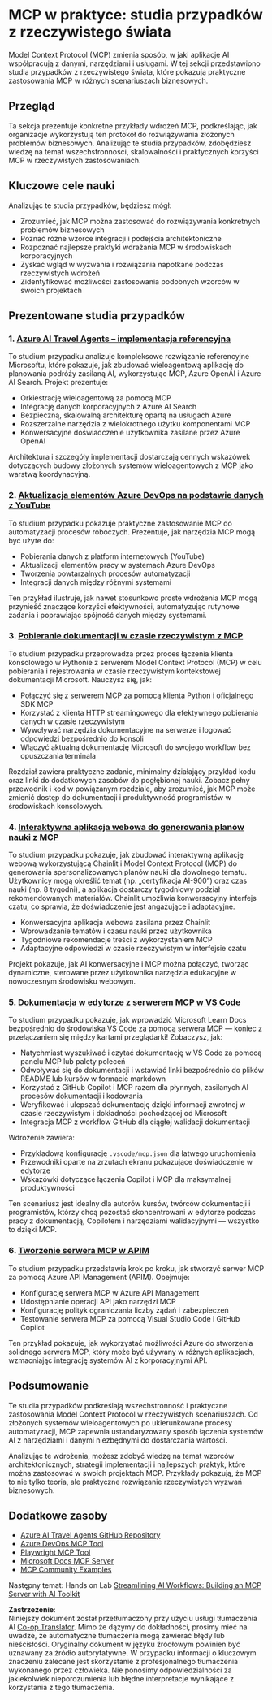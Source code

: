 <!--
CO_OP_TRANSLATOR_METADATA:
{
  "original_hash": "873741da08dd6537858d5e14c3a386e1",
  "translation_date": "2025-07-14T05:45:50+00:00",
  "source_file": "09-CaseStudy/README.md",
  "language_code": "pl"
}
-->
# MCP w praktyce: studia przypadków z rzeczywistego świata

Model Context Protocol (MCP) zmienia sposób, w jaki aplikacje AI współpracują z danymi, narzędziami i usługami. W tej sekcji przedstawiono studia przypadków z rzeczywistego świata, które pokazują praktyczne zastosowania MCP w różnych scenariuszach biznesowych.

## Przegląd

Ta sekcja prezentuje konkretne przykłady wdrożeń MCP, podkreślając, jak organizacje wykorzystują ten protokół do rozwiązywania złożonych problemów biznesowych. Analizując te studia przypadków, zdobędziesz wiedzę na temat wszechstronności, skalowalności i praktycznych korzyści MCP w rzeczywistych zastosowaniach.

## Kluczowe cele nauki

Analizując te studia przypadków, będziesz mógł:

- Zrozumieć, jak MCP można zastosować do rozwiązywania konkretnych problemów biznesowych
- Poznać różne wzorce integracji i podejścia architektoniczne
- Rozpoznać najlepsze praktyki wdrażania MCP w środowiskach korporacyjnych
- Zyskać wgląd w wyzwania i rozwiązania napotkane podczas rzeczywistych wdrożeń
- Zidentyfikować możliwości zastosowania podobnych wzorców w swoich projektach

## Prezentowane studia przypadków

### 1. [Azure AI Travel Agents – implementacja referencyjna](./travelagentsample.md)

To studium przypadku analizuje kompleksowe rozwiązanie referencyjne Microsoftu, które pokazuje, jak zbudować wieloagentową aplikację do planowania podróży zasilaną AI, wykorzystując MCP, Azure OpenAI i Azure AI Search. Projekt prezentuje:

- Orkiestrację wieloagentową za pomocą MCP
- Integrację danych korporacyjnych z Azure AI Search
- Bezpieczną, skalowalną architekturę opartą na usługach Azure
- Rozszerzalne narzędzia z wielokrotnego użytku komponentami MCP
- Konwersacyjne doświadczenie użytkownika zasilane przez Azure OpenAI

Architektura i szczegóły implementacji dostarczają cennych wskazówek dotyczących budowy złożonych systemów wieloagentowych z MCP jako warstwą koordynacyjną.

### 2. [Aktualizacja elementów Azure DevOps na podstawie danych z YouTube](./UpdateADOItemsFromYT.md)

To studium przypadku pokazuje praktyczne zastosowanie MCP do automatyzacji procesów roboczych. Prezentuje, jak narzędzia MCP mogą być użyte do:

- Pobierania danych z platform internetowych (YouTube)
- Aktualizacji elementów pracy w systemach Azure DevOps
- Tworzenia powtarzalnych procesów automatyzacji
- Integracji danych między różnymi systemami

Ten przykład ilustruje, jak nawet stosunkowo proste wdrożenia MCP mogą przynieść znaczące korzyści efektywności, automatyzując rutynowe zadania i poprawiając spójność danych między systemami.

### 3. [Pobieranie dokumentacji w czasie rzeczywistym z MCP](./docs-mcp/README.md)

To studium przypadku przeprowadza przez proces łączenia klienta konsolowego w Pythonie z serwerem Model Context Protocol (MCP) w celu pobierania i rejestrowania w czasie rzeczywistym kontekstowej dokumentacji Microsoft. Nauczysz się, jak:

- Połączyć się z serwerem MCP za pomocą klienta Python i oficjalnego SDK MCP
- Korzystać z klienta HTTP streamingowego dla efektywnego pobierania danych w czasie rzeczywistym
- Wywoływać narzędzia dokumentacyjne na serwerze i logować odpowiedzi bezpośrednio do konsoli
- Włączyć aktualną dokumentację Microsoft do swojego workflow bez opuszczania terminala

Rozdział zawiera praktyczne zadanie, minimalny działający przykład kodu oraz linki do dodatkowych zasobów do pogłębionej nauki. Zobacz pełny przewodnik i kod w powiązanym rozdziale, aby zrozumieć, jak MCP może zmienić dostęp do dokumentacji i produktywność programistów w środowiskach konsolowych.

### 4. [Interaktywna aplikacja webowa do generowania planów nauki z MCP](./docs-mcp/README.md)

To studium przypadku pokazuje, jak zbudować interaktywną aplikację webową wykorzystującą Chainlit i Model Context Protocol (MCP) do generowania spersonalizowanych planów nauki dla dowolnego tematu. Użytkownicy mogą określić temat (np. „certyfikacja AI-900”) oraz czas nauki (np. 8 tygodni), a aplikacja dostarczy tygodniowy podział rekomendowanych materiałów. Chainlit umożliwia konwersacyjny interfejs czatu, co sprawia, że doświadczenie jest angażujące i adaptacyjne.

- Konwersacyjna aplikacja webowa zasilana przez Chainlit
- Wprowadzanie tematów i czasu nauki przez użytkownika
- Tygodniowe rekomendacje treści z wykorzystaniem MCP
- Adaptacyjne odpowiedzi w czasie rzeczywistym w interfejsie czatu

Projekt pokazuje, jak AI konwersacyjne i MCP można połączyć, tworząc dynamiczne, sterowane przez użytkownika narzędzia edukacyjne w nowoczesnym środowisku webowym.

### 5. [Dokumentacja w edytorze z serwerem MCP w VS Code](./docs-mcp/README.md)

To studium przypadku pokazuje, jak wprowadzić Microsoft Learn Docs bezpośrednio do środowiska VS Code za pomocą serwera MCP — koniec z przełączaniem się między kartami przeglądarki! Zobaczysz, jak:

- Natychmiast wyszukiwać i czytać dokumentację w VS Code za pomocą panelu MCP lub palety poleceń
- Odwoływać się do dokumentacji i wstawiać linki bezpośrednio do plików README lub kursów w formacie markdown
- Korzystać z GitHub Copilot i MCP razem dla płynnych, zasilanych AI procesów dokumentacji i kodowania
- Weryfikować i ulepszać dokumentację dzięki informacji zwrotnej w czasie rzeczywistym i dokładności pochodzącej od Microsoft
- Integracja MCP z workflow GitHub dla ciągłej walidacji dokumentacji

Wdrożenie zawiera:
- Przykładową konfigurację `.vscode/mcp.json` dla łatwego uruchomienia
- Przewodniki oparte na zrzutach ekranu pokazujące doświadczenie w edytorze
- Wskazówki dotyczące łączenia Copilot i MCP dla maksymalnej produktywności

Ten scenariusz jest idealny dla autorów kursów, twórców dokumentacji i programistów, którzy chcą pozostać skoncentrowani w edytorze podczas pracy z dokumentacją, Copilotem i narzędziami walidacyjnymi — wszystko to dzięki MCP.

### 6. [Tworzenie serwera MCP w APIM](./apimsample.md)

To studium przypadku przedstawia krok po kroku, jak stworzyć serwer MCP za pomocą Azure API Management (APIM). Obejmuje:

- Konfigurację serwera MCP w Azure API Management
- Udostępnianie operacji API jako narzędzi MCP
- Konfigurację polityk ograniczania liczby żądań i zabezpieczeń
- Testowanie serwera MCP za pomocą Visual Studio Code i GitHub Copilot

Ten przykład pokazuje, jak wykorzystać możliwości Azure do stworzenia solidnego serwera MCP, który może być używany w różnych aplikacjach, wzmacniając integrację systemów AI z korporacyjnymi API.

## Podsumowanie

Te studia przypadków podkreślają wszechstronność i praktyczne zastosowania Model Context Protocol w rzeczywistych scenariuszach. Od złożonych systemów wieloagentowych po ukierunkowane procesy automatyzacji, MCP zapewnia ustandaryzowany sposób łączenia systemów AI z narzędziami i danymi niezbędnymi do dostarczania wartości.

Analizując te wdrożenia, możesz zdobyć wiedzę na temat wzorców architektonicznych, strategii implementacji i najlepszych praktyk, które można zastosować w swoich projektach MCP. Przykłady pokazują, że MCP to nie tylko teoria, ale praktyczne rozwiązanie rzeczywistych wyzwań biznesowych.

## Dodatkowe zasoby

- [Azure AI Travel Agents GitHub Repository](https://github.com/Azure-Samples/azure-ai-travel-agents)
- [Azure DevOps MCP Tool](https://github.com/microsoft/azure-devops-mcp)
- [Playwright MCP Tool](https://github.com/microsoft/playwright-mcp)
- [Microsoft Docs MCP Server](https://github.com/MicrosoftDocs/mcp)
- [MCP Community Examples](https://github.com/microsoft/mcp)

Następny temat: Hands on Lab [Streamlining AI Workflows: Building an MCP Server with AI Toolkit](../10-StreamliningAIWorkflowsBuildingAnMCPServerWithAIToolkit/README.md)

**Zastrzeżenie**:  
Niniejszy dokument został przetłumaczony przy użyciu usługi tłumaczenia AI [Co-op Translator](https://github.com/Azure/co-op-translator). Mimo że dążymy do dokładności, prosimy mieć na uwadze, że automatyczne tłumaczenia mogą zawierać błędy lub nieścisłości. Oryginalny dokument w języku źródłowym powinien być uznawany za źródło autorytatywne. W przypadku informacji o kluczowym znaczeniu zalecane jest skorzystanie z profesjonalnego tłumaczenia wykonanego przez człowieka. Nie ponosimy odpowiedzialności za jakiekolwiek nieporozumienia lub błędne interpretacje wynikające z korzystania z tego tłumaczenia.